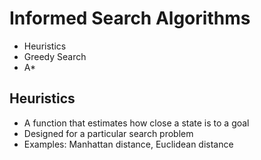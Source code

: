 # Informed Search Algorithms

- Heuristics
- Greedy Search
- A*

## Heuristics

- A function that estimates how close a state is to a goal
- Designed for a particular search problem
- Examples: Manhattan distance, Euclidean distance

